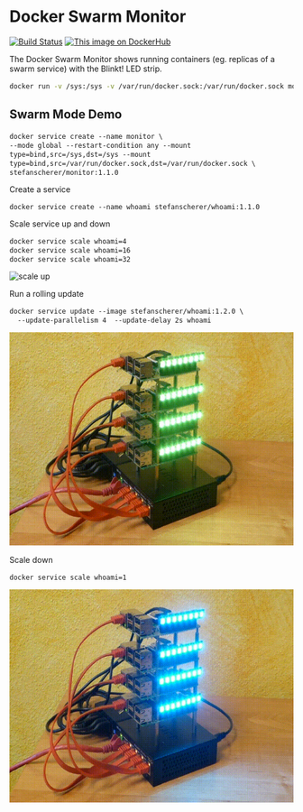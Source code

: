 # Docker Swarm Monitor
[![Build Status](https://travis-ci.org/StefanScherer/swarm-monitor.svg?branch=master)](https://travis-ci.org/StefanScherer/swarm-monitor)
[![This image on DockerHub](https://img.shields.io/docker/pulls/stefanscherer/monitor.svg)](https://hub.docker.com/r/stefanscherer/monitor/)

The Docker Swarm Monitor shows running containers (eg. replicas of a swarm service) with the Blinkt! LED strip.

 ```bash
 docker run -v /sys:/sys -v /var/run/docker.sock:/var/run/docker.sock monitor
 ```


## Swarm Mode Demo

```
docker service create --name monitor \
--mode global --restart-condition any --mount type=bind,src=/sys,dst=/sys --mount type=bind,src=/var/run/docker.sock,dst=/var/run/docker.sock \
stefanscherer/monitor:1.1.0
```

Create a service

```
docker service create --name whoami stefanscherer/whoami:1.1.0
```

Scale service up and down

```
docker service scale whoami=4
docker service scale whoami=16
docker service scale whoami=32
```

![scale up](images/scale-up.gif)

Run a rolling update

```
docker service update --image stefanscherer/whoami:1.2.0 \
  --update-parallelism 4  --update-delay 2s whoami
```

![scale up](images/rolling-update.gif)


Scale down

```
docker service scale whoami=1
```

![scale up](images/scale-down-to-one.gif)
